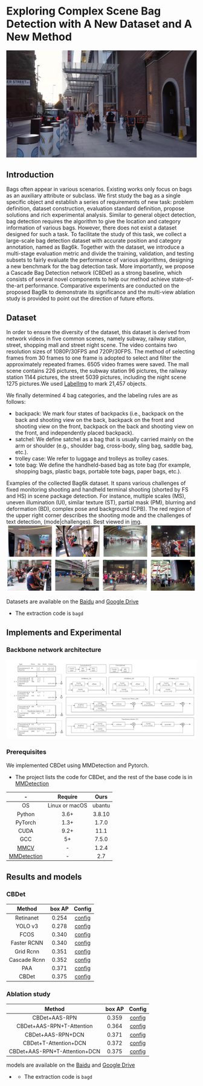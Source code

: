 # Exploring Complex Scene Bag Detection with A New Dataset and A New Method
![demo](img/demo.jpg)

## Introduction
Bags often appear in various scenarios. Existing works only focus on bags as an auxiliary attribute or subclass.
We first study the bag as a single specific object and establish a series of requirements of new task: problem definition, dataset construction, evaluation standard definition, propose solutions and rich experimental analysis.
Similar to general object detection, bag detection requires the algorithm to give the location and category information of various bags. 
However, there does not exist a dataset designed for such a task.
To facilitate the study of this task, we collect a large-scale bag detection dataset with accurate position and category annotation, named as Bag6k.
Together with the dataset, we introduce a multi-stage evaluation metric and divide the training, validation, and testing subsets to fairly evaluate the performance of various algorithms, designing a new benchmark for the bag detection task.
More importantly, we propose a Cascade Bag Detection network (CBDet) as a strong baseline, which consists of several novel components to help our method achieve state-of-the-art performance.
Comparative experiments are conducted on the proposed Bag6k to demonstrate its significance and the multi-view ablation study is provided to point out the direction of future efforts.


## Dataset
In order to ensure the diversity of the dataset, this dataset is derived from network videos in five common scenes, namely subway, railway station, street, shopping mall and street night scene. The video contains two resolution sizes of 1080P/30FPS and 720P/30FPS. 
The method of selecting frames from 30 frames to one frame is adopted to select and filter the approximately repeated frames. 6505 video frames were saved. The mall scene contains 226 pictures, the subway station 96 pictures, the railway station 1144 pictures, the street 5039 pictures, including the night scene 1275 pictures.We used [LabelImg](https://github.com/tzutalin/labelImg.git) to mark 21,457 objects.

We finally determined 4 bag categories, and the labeling rules are as follows:
- backpack: We mark four states of backpacks (i.e., backpack on the back and shooting view on the back, backpack on the front and shooting view on the front, backpack on the back and shooting view on the front, and independently placed backpack).
- satchel: We define satchel as a bag that is usually carried mainly on the arm or shoulder (e.g., shoulder bag, cross-body, sling bag, saddle bag, etc.).
- trolley case: We refer to luggage and trolleys as trolley cases.
- tote bag: We define the handheld-based bag as tote bag (for example, shopping bags, plastic bags, portable tote bags, paper bags, etc.).

Examples of the collected Bag6k dataset. It spans various challenges of fixed monitoring shooting and handheld terminal shooting (shorted by FS and HS) in scene package detection. For instance, multiple scales (MS), uneven illumination (UI), similar texture (ST), partial mask (PM), blurring and deformation (BD), complex pose and background (CPB). The red region of the upper right corner describes the shooting mode and the challenges of text detection, (mode|challenges). Best viewed in  [img](https://github.com/jsjxyjl/CBDet/tree/main/img).
![demo](img/git-a.png)
![demo](img/git-b.png)
 
Datasets are available on the [Baidu](https://pan.baidu.com/s/1haikTU21CEcKGjH67cbCfg) and [Google Drive](https://pan.baidu.com/s/178WQ6mktkFs4OGo25_Txhw)

- The extraction code is `bagd`

## Implements and Experimental 

### Backbone network architecture
![architecture](img/architecture.png)

### Prerequisites
We implemented CBDet using MMDetection and  Pytorch.
- The project lists the code for CBDet, and the rest of the base code is in [MMDetection](https://github.com/open-mmlab/mmdetection.git)  


|   -             | Require         | Ours   |
| :-------------: | :----:          |:------:|
|    OS           | Linux or macOS  | ubantu |
| Python          |3.6+             |  3.8.10|
| PyTorch         |1.3+             |  1.7.0  |
| CUDA            |9.2+             |  11.1   |
| GCC             |5+               |  7.5.0  |
| [MMCV](https://mmcv.readthedocs.io/en/latest/#installation)            | -                |  1.2.4  |
| [MMDetection](https://mmdetection.readthedocs.io/en/latest/)           | -                |  2.7    |




## Results and models

### CBDet

|    Method     | box AP | Config   |
| :-------------: | :----: |:------:|
|    Retinanet    | 0.254  | [config](https://github.com/open-mmlab/mmdetection/blob/master/configs/retinanet/retinanet_r50_fpn_1x_coco.py) | 
|    YOLO v3      | 0.278  | [config](https://github.com/open-mmlab/mmdetection/blob/master/configs/yolo/yolov3_d53_320_273e_coco.py) | 
|    FCOS         | 0.340  | [config](https://github.com/open-mmlab/mmdetection/blob/master/configs/fcos/fcos_r50_caffe_fpn_gn-head_1x_coco.py) | 
|     Faster RCNN | 0.340  | [config](https://github.com/open-mmlab/mmdetection/blob/master/configs/faster_rcnn/faster_rcnn_r50_fpn_1x_coco.py) |
|    Grid Rcnn    | 0.351  | [config](https://github.com/open-mmlab/mmdetection/blob/master/configs/grid_rcnn/grid_rcnn_r50_fpn_gn-head_1x_coco.py) | 
|   Cascade Rcnn  | 0.352  | [config](https://github.com/jsjxyjl/CBDet/blob/main/configs/cascade_rcnn/cascade_rcnn.py)  | 
|    PAA          | 0.371  | [config](https://github.com/open-mmlab/mmdetection/blob/master/configs/paa/paa_r50_fpn_1x_coco.py) | 
|    CBDet        | 0.375  | [config](https://github.com/jsjxyjl/CBDet/blob/main/configs/CBDet/cbdet_aasrpn_t-attention_dcn.py) | 


### Ablation study

|    Method     | box AP | Config |
| :-------------: | :----: |:------:|
|   CBDet+AAS-RPN       |0.359   | [config](https://github.com/jsjxyjl/CBDet/blob/main/configs/CBDet/cbdet_aasrpn.py) |
|   CBDet+AAS-RPN+T-Attention   |0.364   | [config](https://github.com/jsjxyjl/CBDet/blob/main/configs/CBDet/cbdet_aasrpn_t-attention.py) | 
|   CBDet+AAS-RPN+DCN       |0.371   | [config](https://github.com/jsjxyjl/CBDet/blob/main/configs/CBDet/cbdet_aasrpn_dcn.py) | 
|   CBDet+T-Attention+DCN |0.372   | [config](https://github.com/jsjxyjl/CBDet/blob/main/configs/CBDet/cbdet_t-attention_dcn.py) |
|   CBDet+AAS-RPN+T-Attention+DCN      | 0.375  | [config](https://github.com/jsjxyjl/CBDet/blob/main/configs/CBDet/cbdet_aasrpn_t-attention_dcn.py) |

models are available on the [Baidu](https://pan.baidu.com/s/1LkGscZm17qUp3vsho06B7A ) and [Google Drive](https://pan.baidu.com/s/178WQ6mktkFs4OGo25_Txhw)
- - The extraction code is `bagd`

